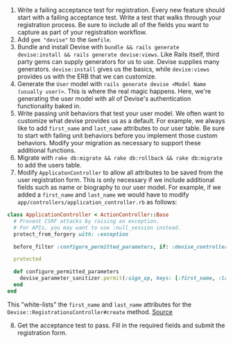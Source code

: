 1. Write a failing acceptance test for registration. Every new feature should start with a failing acceptance test. Write a test that walks through your registration process. Be sure to include all of the fields you want to capture as part of your registration workflow.
2. Add `gem "devise"` to the `Gemfile`.
3. Bundle and install Devise with `bundle && rails generate devise:install && rails generate devise:views`. Like Rails itself, third party gems can supply generators for us to use. Devise supplies many generators. `devise:install` gives us the basics, while `devise:views` provides us with the ERB that we can customize.
4. Generate the `User` model with `rails generate devise <Model Name (usually user)>`. This is where the real magic happens. Here, we're generating the user model with all of Devise's authentication functionality baked in.
5. Write passing unit behaviors that test your user model. We often want to customize what devise provides us as a default. For example, we always like to add `first_name` and `last_name` attributes to our user table. Be sure to start with failing unit behaviors before you implement those custom behaviors. Modify your migration as necessary to support these additional functions.
6. Migrate with `rake db:migrate && rake db:rollback && rake db:migrate` to add the users table.
7. Modify `ApplicatonController` to allow all attributes to be saved from the user registration form. This is only necessary if we include additional fields such as name or biography to our user model. For example, if we added a `first_name` and `last_name` we would have to modify `app/controllers/application_controller.rb` as follows:

  ```ruby
  class ApplicationController < ActionController::Base
    # Prevent CSRF attacks by raising an exception.
    # For APIs, you may want to use :null_session instead.
    protect_from_forgery with: :exception

    before_filter :configure_permitted_parameters, if: :devise_controller?

    protected

    def configure_permitted_parameters
      devise_parameter_sanitizer.permit(:sign_up, keys: [:first_name, :last_name])
    end
  end
  ```

  This "white-lists" the `first_name` and `last_name` attributes for the `Devise::RegistrationsController#create` method. [Source](https://github.com/plataformatec/devise#strong-parameters)

8. Get the acceptance test to pass. Fill in the required fields and submit the registration form.
